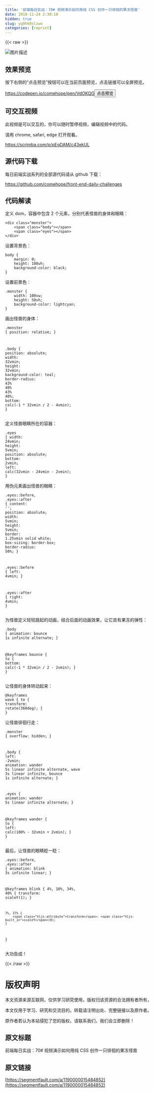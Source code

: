 ```yaml
---
title: '前端每日实战：70# 视频演示如何用纯 CSS 创作一只徘徊的果冻怪兽' 
date: 2018-11-24 2:30:10
hidden: true
slug: yq9hk8slzwo
categories: [reprint]
---
```


{{< raw >}}
<p><span class="img-wrap"><img data-src="/img/bVbc8tF?w=500&amp;h=500" src="https://static.alili.tech/img/bVbc8tF?w=500&amp;h=500" alt="&#x56FE;&#x7247;&#x63CF;&#x8FF0;" title="&#x56FE;&#x7247;&#x63CF;&#x8FF0;" style="cursor:pointer;display:inline"></span></p><h2 id="articleHeader0">&#x6548;&#x679C;&#x9884;&#x89C8;</h2><p>&#x6309;&#x4E0B;&#x53F3;&#x4FA7;&#x7684;&#x201C;&#x70B9;&#x51FB;&#x9884;&#x89C8;&#x201D;&#x6309;&#x94AE;&#x53EF;&#x4EE5;&#x5728;&#x5F53;&#x524D;&#x9875;&#x9762;&#x9884;&#x89C8;&#xFF0C;&#x70B9;&#x51FB;&#x94FE;&#x63A5;&#x53EF;&#x4EE5;&#x5168;&#x5C4F;&#x9884;&#x89C8;&#x3002;</p><p><a href="https://codepen.io/comehope/pen/VdOKQG" rel="nofollow noreferrer" target="_blank">https://codepen.io/comehope/pen/VdOKQG</a><button class="btn btn-xs btn-default ml10 preview" data-url="comehope/pen/VdOKQG" data-typeid="3">&#x70B9;&#x51FB;&#x9884;&#x89C8;</button></p><h2 id="articleHeader1">&#x53EF;&#x4EA4;&#x4E92;&#x89C6;&#x9891;</h2><p>&#x6B64;&#x89C6;&#x9891;&#x662F;&#x53EF;&#x4EE5;&#x4EA4;&#x4E92;&#x7684;&#xFF0C;&#x4F60;&#x53EF;&#x4EE5;&#x968F;&#x65F6;&#x6682;&#x505C;&#x89C6;&#x9891;&#xFF0C;&#x7F16;&#x8F91;&#x89C6;&#x9891;&#x4E2D;&#x7684;&#x4EE3;&#x7801;&#x3002;</p><p>&#x8BF7;&#x7528; chrome, safari, edge &#x6253;&#x5F00;&#x89C2;&#x770B;&#x3002;</p><p><a href="https://scrimba.com/p/pEgDAM/c43ekUL" rel="nofollow noreferrer" target="_blank">https://scrimba.com/p/pEgDAM/c43ekUL</a></p><h2 id="articleHeader2">&#x6E90;&#x4EE3;&#x7801;&#x4E0B;&#x8F7D;</h2><p>&#x6BCF;&#x65E5;&#x524D;&#x7AEF;&#x5B9E;&#x6218;&#x7CFB;&#x5217;&#x7684;&#x5168;&#x90E8;&#x6E90;&#x4EE3;&#x7801;&#x8BF7;&#x4ECE; github &#x4E0B;&#x8F7D;&#xFF1A;</p><p><a href="https://github.com/comehope/front-end-daily-challenges" rel="nofollow noreferrer" target="_blank">https://github.com/comehope/front-end-daily-challenges</a></p><h2 id="articleHeader3">&#x4EE3;&#x7801;&#x89E3;&#x8BFB;</h2><p>&#x5B9A;&#x4E49; dom&#xFF0C;&#x5BB9;&#x5668;&#x4E2D;&#x5305;&#x542B; 2 &#x4E2A;&#x5143;&#x7D20;&#xFF0C;&#x5206;&#x522B;&#x4EE3;&#x8868;&#x602A;&#x517D;&#x7684;&#x8EAB;&#x4F53;&#x548C;&#x773C;&#x775B;&#xFF1A;</p><div class="widget-codetool" style="display:none"><div class="widget-codetool--inner"><span class="selectCode code-tool" data-toggle="tooltip" data-placement="top" title="" data-original-title="&#x5168;&#x9009;"></span> <span type="button" class="copyCode code-tool" data-toggle="tooltip" data-placement="top" data-clipboard-text="&lt;div class=&quot;monster&quot;&gt;
    &lt;span class=&quot;body&quot;&gt;&lt;/span&gt;
    &lt;span class=&quot;eyes&quot;&gt;&lt;/span&gt;
&lt;/div&gt;" title="" data-original-title="&#x590D;&#x5236;"></span> <span type="button" class="saveToNote code-tool" data-toggle="tooltip" data-placement="top" title="" data-original-title="&#x653E;&#x8FDB;&#x7B14;&#x8BB0;"></span></div></div><pre class="xml hljs"><code class="html"><span class="hljs-tag">&lt;<span class="hljs-name">div</span> <span class="hljs-attr">class</span>=<span class="hljs-string">&quot;monster&quot;</span>&gt;</span>
    <span class="hljs-tag">&lt;<span class="hljs-name">span</span> <span class="hljs-attr">class</span>=<span class="hljs-string">&quot;body&quot;</span>&gt;</span><span class="hljs-tag">&lt;/<span class="hljs-name">span</span>&gt;</span>
    <span class="hljs-tag">&lt;<span class="hljs-name">span</span> <span class="hljs-attr">class</span>=<span class="hljs-string">&quot;eyes&quot;</span>&gt;</span><span class="hljs-tag">&lt;/<span class="hljs-name">span</span>&gt;</span>
<span class="hljs-tag">&lt;/<span class="hljs-name">div</span>&gt;</span></code></pre><p>&#x8BBE;&#x7F6E;&#x80CC;&#x666F;&#x8272;&#xFF1A;</p><div class="widget-codetool" style="display:none"><div class="widget-codetool--inner"><span class="selectCode code-tool" data-toggle="tooltip" data-placement="top" title="" data-original-title="&#x5168;&#x9009;"></span> <span type="button" class="copyCode code-tool" data-toggle="tooltip" data-placement="top" data-clipboard-text="body {
    margin: 0;
    height: 100vh;
    background-color: black;
}" title="" data-original-title="&#x590D;&#x5236;"></span> <span type="button" class="saveToNote code-tool" data-toggle="tooltip" data-placement="top" title="" data-original-title="&#x653E;&#x8FDB;&#x7B14;&#x8BB0;"></span></div></div><pre class="css hljs"><code class="css"><span class="hljs-selector-tag">body</span> {
    <span class="hljs-attribute">margin</span>: <span class="hljs-number">0</span>;
    <span class="hljs-attribute">height</span>: <span class="hljs-number">100vh</span>;
    <span class="hljs-attribute">background-color</span>: black;
}</code></pre><p>&#x8BBE;&#x7F6E;&#x524D;&#x666F;&#x8272;&#xFF1A;</p><div class="widget-codetool" style="display:none"><div class="widget-codetool--inner"><span class="selectCode code-tool" data-toggle="tooltip" data-placement="top" title="" data-original-title="&#x5168;&#x9009;"></span> <span type="button" class="copyCode code-tool" data-toggle="tooltip" data-placement="top" data-clipboard-text=".monster {
    width: 100vw;
    height: 50vh;
    background-color: lightcyan;
}" title="" data-original-title="&#x590D;&#x5236;"></span> <span type="button" class="saveToNote code-tool" data-toggle="tooltip" data-placement="top" title="" data-original-title="&#x653E;&#x8FDB;&#x7B14;&#x8BB0;"></span></div></div><pre class="css hljs"><code class="css"><span class="hljs-selector-class">.monster</span> {
    <span class="hljs-attribute">width</span>: <span class="hljs-number">100vw</span>;
    <span class="hljs-attribute">height</span>: <span class="hljs-number">50vh</span>;
    <span class="hljs-attribute">background-color</span>: lightcyan;
}</code></pre><p>&#x753B;&#x51FA;&#x602A;&#x517D;&#x7684;&#x8EAB;&#x4F53;&#xFF1A;</p><div class="widget-codetool" style="display:none"><div class="widget-codetool--inner"><span class="selectCode code-tool" data-toggle="tooltip" data-placement="top" title="" data-original-title="&#x5168;&#x9009;"></span> <span type="button" class="copyCode code-tool" data-toggle="tooltip" data-placement="top" data-clipboard-text=".monster {
    position: relative;
}

.body {
    position: absolute;
    width: 32vmin;
    height: 32vmin;
    background-color: teal;
    border-radius: 43% 40% 43% 40%;
    bottom: calc(-1 * 32vmin / 2 - 4vmin);
}" title="" data-original-title="&#x590D;&#x5236;"></span> <span type="button" class="saveToNote code-tool" data-toggle="tooltip" data-placement="top" title="" data-original-title="&#x653E;&#x8FDB;&#x7B14;&#x8BB0;"></span></div></div><pre class="css hljs"><code class="css"><span class="hljs-selector-class">.monster</span> {
    <span class="hljs-attribute">position</span>: relative;
}

<span class="hljs-selector-class">.body</span> {
    <span class="hljs-attribute">position</span>: absolute;
    <span class="hljs-attribute">width</span>: <span class="hljs-number">32vmin</span>;
    <span class="hljs-attribute">height</span>: <span class="hljs-number">32vmin</span>;
    <span class="hljs-attribute">background-color</span>: teal;
    <span class="hljs-attribute">border-radius</span>: <span class="hljs-number">43%</span> <span class="hljs-number">40%</span> <span class="hljs-number">43%</span> <span class="hljs-number">40%</span>;
    <span class="hljs-attribute">bottom</span>: <span class="hljs-built_in">calc</span>(-1 * 32vmin / 2 - 4vmin);
}</code></pre><p>&#x5B9A;&#x4E49;&#x602A;&#x517D;&#x773C;&#x775B;&#x6240;&#x5728;&#x7684;&#x5BB9;&#x5668;&#xFF1A;</p><div class="widget-codetool" style="display:none"><div class="widget-codetool--inner"><span class="selectCode code-tool" data-toggle="tooltip" data-placement="top" title="" data-original-title="&#x5168;&#x9009;"></span> <span type="button" class="copyCode code-tool" data-toggle="tooltip" data-placement="top" data-clipboard-text=".eyes {
    width: 24vmin;
    height: 5vmin;
    position: absolute;
    bottom: 2vmin;
    left: calc(32vmin - 24vmin - 2vmin);
}" title="" data-original-title="&#x590D;&#x5236;"></span> <span type="button" class="saveToNote code-tool" data-toggle="tooltip" data-placement="top" title="" data-original-title="&#x653E;&#x8FDB;&#x7B14;&#x8BB0;"></span></div></div><pre class="css hljs"><code class="css"><span class="hljs-selector-class">.eyes</span> {
    <span class="hljs-attribute">width</span>: <span class="hljs-number">24vmin</span>;
    <span class="hljs-attribute">height</span>: <span class="hljs-number">5vmin</span>;
    <span class="hljs-attribute">position</span>: absolute;
    <span class="hljs-attribute">bottom</span>: <span class="hljs-number">2vmin</span>;
    <span class="hljs-attribute">left</span>: <span class="hljs-built_in">calc</span>(32vmin - 24vmin - 2vmin);
}</code></pre><p>&#x7528;&#x4F2A;&#x5143;&#x7D20;&#x753B;&#x51FA;&#x602A;&#x517D;&#x7684;&#x773C;&#x775B;&#xFF1A;</p><div class="widget-codetool" style="display:none"><div class="widget-codetool--inner"><span class="selectCode code-tool" data-toggle="tooltip" data-placement="top" title="" data-original-title="&#x5168;&#x9009;"></span> <span type="button" class="copyCode code-tool" data-toggle="tooltip" data-placement="top" data-clipboard-text=".eyes::before,
.eyes::after {
    content: &apos;&apos;;
    position: absolute;
    width: 5vmin;
    height: 5vmin;
    border: 1.25vmin solid white;
    box-sizing: border-box;
    border-radius: 50%;
}

.eyes::before {
    left: 4vmin;
}

.eyes::after {
    right: 4vmin;
}" title="" data-original-title="&#x590D;&#x5236;"></span> <span type="button" class="saveToNote code-tool" data-toggle="tooltip" data-placement="top" title="" data-original-title="&#x653E;&#x8FDB;&#x7B14;&#x8BB0;"></span></div></div><pre class="css hljs"><code class="css"><span class="hljs-selector-class">.eyes</span><span class="hljs-selector-pseudo">::before</span>,
<span class="hljs-selector-class">.eyes</span><span class="hljs-selector-pseudo">::after</span> {
    <span class="hljs-attribute">content</span>: <span class="hljs-string">&apos;&apos;</span>;
    <span class="hljs-attribute">position</span>: absolute;
    <span class="hljs-attribute">width</span>: <span class="hljs-number">5vmin</span>;
    <span class="hljs-attribute">height</span>: <span class="hljs-number">5vmin</span>;
    <span class="hljs-attribute">border</span>: <span class="hljs-number">1.25vmin</span> solid white;
    <span class="hljs-attribute">box-sizing</span>: border-box;
    <span class="hljs-attribute">border-radius</span>: <span class="hljs-number">50%</span>;
}

<span class="hljs-selector-class">.eyes</span><span class="hljs-selector-pseudo">::before</span> {
    <span class="hljs-attribute">left</span>: <span class="hljs-number">4vmin</span>;
}

<span class="hljs-selector-class">.eyes</span><span class="hljs-selector-pseudo">::after</span> {
    <span class="hljs-attribute">right</span>: <span class="hljs-number">4vmin</span>;
}</code></pre><p>&#x4E3A;&#x602A;&#x517D;&#x5B9A;&#x4E49;&#x8F7B;&#x8F7B;&#x8DF3;&#x8D77;&#x7684;&#x52A8;&#x753B;&#xFF0C;&#x7ED3;&#x5408;&#x540E;&#x9762;&#x7684;&#x52A8;&#x753B;&#x6548;&#x679C;&#xFF0C;&#x8BA9;&#x5B83;&#x5177;&#x6709;&#x679C;&#x51BB;&#x7684;&#x5F39;&#x6027;&#xFF1A;</p><div class="widget-codetool" style="display:none"><div class="widget-codetool--inner"><span class="selectCode code-tool" data-toggle="tooltip" data-placement="top" title="" data-original-title="&#x5168;&#x9009;"></span> <span type="button" class="copyCode code-tool" data-toggle="tooltip" data-placement="top" data-clipboard-text=".body {
    animation:
        bounce 1s infinite alternate;
}

@keyframes bounce {
    to {
        bottom: calc(-1 * 32vmin / 2 - 2vmin);
    }
}" title="" data-original-title="&#x590D;&#x5236;"></span> <span type="button" class="saveToNote code-tool" data-toggle="tooltip" data-placement="top" title="" data-original-title="&#x653E;&#x8FDB;&#x7B14;&#x8BB0;"></span></div></div><pre class="css hljs"><code class="css"><span class="hljs-selector-class">.body</span> {
    <span class="hljs-attribute">animation</span>:
        bounce <span class="hljs-number">1s</span> infinite alternate;
}

@<span class="hljs-keyword">keyframes</span> bounce {
    <span class="hljs-selector-tag">to</span> {
        <span class="hljs-attribute">bottom</span>: <span class="hljs-built_in">calc</span>(-1 * 32vmin / 2 - 2vmin);
    }
}</code></pre><p>&#x8BA9;&#x602A;&#x517D;&#x7684;&#x8EAB;&#x4F53;&#x8F6C;&#x52A8;&#x8D77;&#x6765;&#xFF1A;</p><div class="widget-codetool" style="display:none"><div class="widget-codetool--inner"><span class="selectCode code-tool" data-toggle="tooltip" data-placement="top" title="" data-original-title="&#x5168;&#x9009;"></span> <span type="button" class="copyCode code-tool" data-toggle="tooltip" data-placement="top" data-clipboard-text="@keyframes wave {
    to {
        transform: rotate(360deg);
    }
}" title="" data-original-title="&#x590D;&#x5236;"></span> <span type="button" class="saveToNote code-tool" data-toggle="tooltip" data-placement="top" title="" data-original-title="&#x653E;&#x8FDB;&#x7B14;&#x8BB0;"></span></div></div><pre class="css hljs"><code class="css">@<span class="hljs-keyword">keyframes</span> wave {
    <span class="hljs-selector-tag">to</span> {
        <span class="hljs-attribute">transform</span>: <span class="hljs-built_in">rotate</span>(360deg);
    }
}</code></pre><p>&#x8BA9;&#x602A;&#x517D;&#x5F98;&#x5F8A;&#x884C;&#x8D70;&#xFF1A;</p><div class="widget-codetool" style="display:none"><div class="widget-codetool--inner"><span class="selectCode code-tool" data-toggle="tooltip" data-placement="top" title="" data-original-title="&#x5168;&#x9009;"></span> <span type="button" class="copyCode code-tool" data-toggle="tooltip" data-placement="top" data-clipboard-text=".monster {
    overflow: hidden;
}

.body {
    left: -2vmin;
    animation:
        wander 5s linear infinite alternate,
        wave 3s linear infinite,
        bounce 1s infinite alternate;
}

.eyes {
    animation: wander 5s linear infinite alternate;
}

@keyframes wander {
    to {
        left: calc(100% - 32vmin + 2vmin);
    }
}" title="" data-original-title="&#x590D;&#x5236;"></span> <span type="button" class="saveToNote code-tool" data-toggle="tooltip" data-placement="top" title="" data-original-title="&#x653E;&#x8FDB;&#x7B14;&#x8BB0;"></span></div></div><pre class="css hljs"><code class="css"><span class="hljs-selector-class">.monster</span> {
    <span class="hljs-attribute">overflow</span>: hidden;
}

<span class="hljs-selector-class">.body</span> {
    <span class="hljs-attribute">left</span>: -<span class="hljs-number">2vmin</span>;
    <span class="hljs-attribute">animation</span>:
        wander <span class="hljs-number">5s</span> linear infinite alternate,
        wave <span class="hljs-number">3s</span> linear infinite,
        bounce <span class="hljs-number">1s</span> infinite alternate;
}

<span class="hljs-selector-class">.eyes</span> {
    <span class="hljs-attribute">animation</span>: wander <span class="hljs-number">5s</span> linear infinite alternate;
}

@<span class="hljs-keyword">keyframes</span> wander {
    <span class="hljs-selector-tag">to</span> {
        <span class="hljs-attribute">left</span>: <span class="hljs-built_in">calc</span>(100% - 32vmin + 2vmin);
    }
}</code></pre><p>&#x6700;&#x540E;&#xFF0C;&#x8BA9;&#x602A;&#x517D;&#x7684;&#x773C;&#x775B;&#x7728;&#x4E00;&#x7728;&#xFF1A;</p><div class="widget-codetool" style="display:none"><div class="widget-codetool--inner"><span class="selectCode code-tool" data-toggle="tooltip" data-placement="top" title="" data-original-title="&#x5168;&#x9009;"></span> <span type="button" class="copyCode code-tool" data-toggle="tooltip" data-placement="top" data-clipboard-text=".eyes::before,
.eyes::after {
    animation: blink 3s infinite linear;
}

@keyframes blink {
    4%, 10%, 34%, 40% {
        transform: scaleY(1);
    }

    7%, 37% {
        transform: scaleY(0);
    }
}" title="" data-original-title="&#x590D;&#x5236;"></span> <span type="button" class="saveToNote code-tool" data-toggle="tooltip" data-placement="top" title="" data-original-title="&#x653E;&#x8FDB;&#x7B14;&#x8BB0;"></span></div></div><pre class="css hljs"><code class="css"><span class="hljs-selector-class">.eyes</span><span class="hljs-selector-pseudo">::before</span>,
<span class="hljs-selector-class">.eyes</span><span class="hljs-selector-pseudo">::after</span> {
    <span class="hljs-attribute">animation</span>: blink <span class="hljs-number">3s</span> infinite linear;
}

@<span class="hljs-keyword">keyframes</span> blink {
    4%, 10%, 34%, 40% {
        <span class="hljs-attribute">transform</span>: <span class="hljs-built_in">scaleY</span>(1);
    }

    7%, 37% {
        <span class="hljs-attribute">transform</span>: <span class="hljs-built_in">scaleY</span>(0);
    }
}</code></pre><p>&#x5927;&#x529F;&#x544A;&#x6210;&#xFF01;</p>
{{< /raw >}}

# 版权声明
本文资源来源互联网，仅供学习研究使用，版权归该资源的合法拥有者所有，

本文仅用于学习、研究和交流目的。转载请注明出处、完整链接以及原作者。

原作者若认为本站侵犯了您的版权，请联系我们，我们会立即删除！

## 原文标题
前端每日实战：70# 视频演示如何用纯 CSS 创作一只徘徊的果冻怪兽

## 原文链接
[https://segmentfault.com/a/1190000015484852](https://segmentfault.com/a/1190000015484852)

